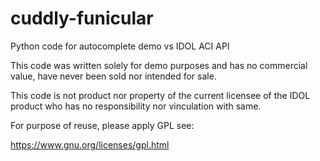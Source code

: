 # cuddly-funicular
Python code for autocomplete demo vs IDOL ACI API

This code was written solely for demo purposes and has no commercial value, have never been sold nor intended for sale.

This code is not product nor property of the current licensee of the IDOL product who has no responsibility nor vinculation with same.

For purpose of reuse, please apply GPL see:

https://www.gnu.org/licenses/gpl.html

